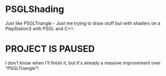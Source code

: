 # PSGLShading
 Just like PSGLTriangle - Just me trying to draw stuff but with shaders on a PlayStation3 with PSGL and C++.

# PROJECT IS PAUSED
 I don't know when I'll finish it, but it's already a massive improvement over "PSGLTriangle"!
